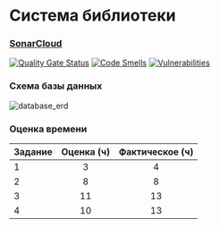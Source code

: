 # Система библиотеки

### [SonarCloud](https://sonarcloud.io/project/overview?id=kragelv_ciid-internship-library)
[![Quality Gate Status](https://sonarcloud.io/api/project_badges/measure?project=kragelv_ciid-internship-library&metric=alert_status)](https://sonarcloud.io/summary/new_code?id=kragelv_ciid-internship-library) [![Code Smells](https://sonarcloud.io/api/project_badges/measure?project=kragelv_ciid-internship-library&metric=code_smells)](https://sonarcloud.io/project/issues?types=CODE_SMELL&id=kragelv_ciid-internship-library) [![Vulnerabilities](https://sonarcloud.io/api/project_badges/measure?project=kragelv_ciid-internship-library&metric=vulnerabilities)](https://sonarcloud.io/project/issues?types=VULNERABILITY&id=kragelv_ciid-internship-library)


### Схема базы данных
![database_erd](https://github.com/user-attachments/assets/02d2a004-61b9-46b2-9f04-4f22efa9f5e4)


### Оценка времени
|Задание|Оценка (ч)|Фактическое (ч)|
|:-|:-:|:-:|
|1|3|4|
|2|8|8|
|3|11|13|
|4|10|13|